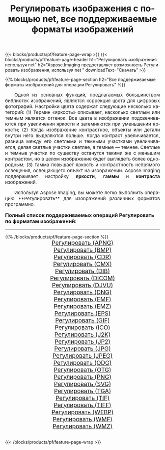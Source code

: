 ﻿---
title: Регулировать изображения с помощью net, все поддерживаемые форматы изображений 
weight: 3920
url: /ru/net/adjust/ 
lang: ru
langdirlevel: 2
locales: zh-hans,ja,it,ru,de,es,fr,nl,id,lt,pl,pt,vi,tr,ko,zh-hant,ar,hi,th,sv,cs,uk,he
description: Используя Aspose.Imaging, вы можете легко Регулировать изображения используя net
---

{{< blocks/products/pf/feature-page-wrap >}}
{{< blocks/products/pf/feature-page-header h1="Регулировать изображения используя net" h2="Aspose.Imaging предоставляет возможность Регулировать изображения, используя net " downloadText="Скачать" >}}


{{% blocks/products/pf/feature-page-section  h2="Все поддерживаемые форматы изображений для операции Регулировать" %}}
<p align="justify" style="text-indent:2em;font-size:15px;">
Одной из основных функций, предлагаемых большинством библиотек изображений, является коррекция цвета для цифровых фотографий. Настройки цвета содержат следующие несколько категорий: (1) Термин «яркость» описывает, насколько светлым или темным является оттенок. Все цвета в изображении подсвечиваются при увеличении яркости и затемняются при уменьшении яркости; (2) Когда изображение контрастное, объекты или детали внутри него выделяются больше. Когда контраст увеличивается, разница между его светлыми и темными участками увеличивается, делая светлые участки светлее, а темные — темнее. Светлые и темные участки по существу останутся такими же с меньшим контрастом, но в целом изображение будет выглядеть более однородным; (3) Гамма повышает яркость и контрастность непрямого освещения, освещающего объект на изображении. Aspose.Imaging поддерживает настройку <b>яркости</b>, <b>гаммы</b> и <b>контраста</b> изображений.
</p>
<p align="justify" style="text-indent:2em;font-size:15px;">
Используя Aspose.Imaging, вы можете легко выполнить операцию **Регулировать** для изображений различных форматов программно.
</p>
<h3 style="margin-top:16px;">
Полный список поддерживаемых операций Регулировать по форматам изображений:
</h3>
<hr/>
{{% /blocks/products/pf/feature-page-section %}}
<div class="container-fluid productfamilypage bg-gray">
    <div class="convertypes bg-gray agp-content section">
        <div class="container">
		<div class="row other-converters" style="gap: 10px;font-size: 19px;text-align:center;">
		    <div class='col-md-3 other-converter remove-lp remove-rp'><a href="/imaging/ru/net/adjust/apng/" style="padding:15px;">Регулировать (APNG)</a></div><div class='col-md-3 other-converter remove-lp remove-rp'><a href="/imaging/ru/net/adjust/bmp/" style="padding:15px;">Регулировать (BMP)</a></div><div class='col-md-3 other-converter remove-lp remove-rp'><a href="/imaging/ru/net/adjust/cdr/" style="padding:15px;">Регулировать (CDR)</a></div><div class='col-md-3 other-converter remove-lp remove-rp'><a href="/imaging/ru/net/adjust/cmx/" style="padding:15px;">Регулировать (CMX)</a></div><div class='col-md-3 other-converter remove-lp remove-rp'><a href="/imaging/ru/net/adjust/dib/" style="padding:15px;">Регулировать (DIB)</a></div><div class='col-md-3 other-converter remove-lp remove-rp'><a href="/imaging/ru/net/adjust/dicom/" style="padding:15px;">Регулировать (DICOM)</a></div><div class='col-md-3 other-converter remove-lp remove-rp'><a href="/imaging/ru/net/adjust/djvu/" style="padding:15px;">Регулировать (DJVU)</a></div><div class='col-md-3 other-converter remove-lp remove-rp'><a href="/imaging/ru/net/adjust/dng/" style="padding:15px;">Регулировать (DNG)</a></div><div class='col-md-3 other-converter remove-lp remove-rp'><a href="/imaging/ru/net/adjust/emf/" style="padding:15px;">Регулировать (EMF)</a></div><div class='col-md-3 other-converter remove-lp remove-rp'><a href="/imaging/ru/net/adjust/emz/" style="padding:15px;">Регулировать (EMZ)</a></div><div class='col-md-3 other-converter remove-lp remove-rp'><a href="/imaging/ru/net/adjust/eps/" style="padding:15px;">Регулировать (EPS)</a></div><div class='col-md-3 other-converter remove-lp remove-rp'><a href="/imaging/ru/net/adjust/gif/" style="padding:15px;">Регулировать (GIF)</a></div><div class='col-md-3 other-converter remove-lp remove-rp'><a href="/imaging/ru/net/adjust/ico/" style="padding:15px;">Регулировать (ICO)</a></div><div class='col-md-3 other-converter remove-lp remove-rp'><a href="/imaging/ru/net/adjust/j2k/" style="padding:15px;">Регулировать (J2K)</a></div><div class='col-md-3 other-converter remove-lp remove-rp'><a href="/imaging/ru/net/adjust/jp2/" style="padding:15px;">Регулировать (JP2)</a></div><div class='col-md-3 other-converter remove-lp remove-rp'><a href="/imaging/ru/net/adjust/jpg/" style="padding:15px;">Регулировать (JPG)</a></div><div class='col-md-3 other-converter remove-lp remove-rp'><a href="/imaging/ru/net/adjust/jpeg/" style="padding:15px;">Регулировать (JPEG)</a></div><div class='col-md-3 other-converter remove-lp remove-rp'><a href="/imaging/ru/net/adjust/odg/" style="padding:15px;">Регулировать (ODG)</a></div><div class='col-md-3 other-converter remove-lp remove-rp'><a href="/imaging/ru/net/adjust/otg/" style="padding:15px;">Регулировать (OTG)</a></div><div class='col-md-3 other-converter remove-lp remove-rp'><a href="/imaging/ru/net/adjust/png/" style="padding:15px;">Регулировать (PNG)</a></div><div class='col-md-3 other-converter remove-lp remove-rp'><a href="/imaging/ru/net/adjust/svg/" style="padding:15px;">Регулировать (SVG)</a></div><div class='col-md-3 other-converter remove-lp remove-rp'><a href="/imaging/ru/net/adjust/tga/" style="padding:15px;">Регулировать (TGA)</a></div><div class='col-md-3 other-converter remove-lp remove-rp'><a href="/imaging/ru/net/adjust/tif/" style="padding:15px;">Регулировать (TIF)</a></div><div class='col-md-3 other-converter remove-lp remove-rp'><a href="/imaging/ru/net/adjust/tiff/" style="padding:15px;">Регулировать (TIFF)</a></div><div class='col-md-3 other-converter remove-lp remove-rp'><a href="/imaging/ru/net/adjust/webp/" style="padding:15px;">Регулировать (WEBP)</a></div><div class='col-md-3 other-converter remove-lp remove-rp'><a href="/imaging/ru/net/adjust/wmf/" style="padding:15px;">Регулировать (WMF)</a></div><div class='col-md-3 other-converter remove-lp remove-rp'><a href="/imaging/ru/net/adjust/wmz/" style="padding:15px;">Регулировать (WMZ)</a></div>
                </div>
        </div>
    </div>
</div>
<br/>

{{< /blocks/products/pf/feature-page-wrap >}}
